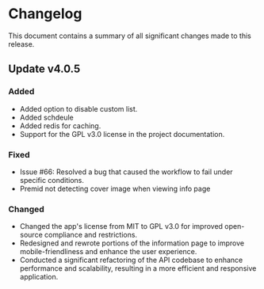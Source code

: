 # Changelog

This document contains a summary of all significant changes made to this release.

## Update v4.0.5

### Added

- Added option to disable custom list.
- Added schdeule
- Added redis for caching.
- Support for the GPL v3.0 license in the project documentation.

### Fixed

- Issue #66: Resolved a bug that caused the workflow to fail under specific conditions.
- Premid not detecting cover image when viewing info page

### Changed

- Changed the app's license from MIT to GPL v3.0 for improved open-source compliance and restrictions.
- Redesigned and rewrote portions of the information page to improve mobile-friendliness and enhance the user experience.
- Conducted a significant refactoring of the API codebase to enhance performance and scalability, resulting in a more efficient and responsive application.
